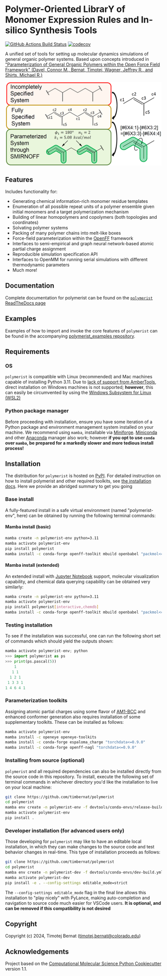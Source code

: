 Polymer-Oriented LibrarY of Monomer Expression Rules and In-silico Synthesis Tools
==============================
[//]: # (Badges)
[![GitHub Actions Build Status](https://github.com/timbernat/polymerist/workflows/CI/badge.svg)](https://github.com/timbernat/polymerist/actions?query=workflow%3ACI)
[![codecov](https://codecov.io/gh/timbernat/polymerist/main/graph/badge.svg)](https://codecov.io/gh/timbernat/polymerist/branch/main)

A unified set of tools for setting up molecular dynamics simulations of general organic polymer systems. Based upon concepts introduced in ["Parameterization of General Organic Polymers within the Open Force Field Framework" (Davel, Connor M., Bernat, Timotej, Wagner, Jeffrey R., and Shirts, Michael R.)](https://pubs.acs.org/doi/10.1021/acs.jcim.3c01691)

![abstract](docs/_static/polymer_param_graphic_TOC.png)

## Features
Includes functionality for:
* Generating chemical information-rich monomer residue templates
* Enumeration of all possible repeat units of a polymer ensemble given initial monomers and a target polymerization mechanism
* Building of linear homopolymers and copolymers (both topologies and coordinates)
* Solvating polymer systems
* Packing of many polymer chains into melt-like boxes
* Force-field parameterization within the [OpenFF](https://openforcefield.org/about/organization/) framework
* Interfaces to semi-empirical and graph neural network-based atomic partial charge assignment
* Reproducible simulation specification API
* Interfaces to OpenMM for running serial simulations with different thermodynamic parameters
* Much more!

## Documentation
Complete documentation for polymerist can be found on the [`polymerist` ReadTheDocs page](https://polymerist.readthedocs.io/en/docs/)
  
## Examples
Examples of how to import and invoke the core features of `polymerist` can be found in the accompanying [polymerist_examples repository](https://github.com/timbernat/polymerist_examples).

## Requirements
### OS
`polymerist` is compatible with Linux (recommended) and Mac machines capable of installing Python 3.11. Due to [lack of support from AmberTools](https://ambermd.org/InstWindows.php), direct installation on Windows machines is not supported; **however**, this can easily be circumvented by using the [Windows Subsystem for Linux (WSL2)](https://learn.microsoft.com/en-us/windows/wsl/install)

### Python package manager
Before proceeding with installation, ensure you have some iteration of a Python package and environment management system installed on your machine. We recommend using `mamba`, installable via [Miniforge](https://mamba.readthedocs.io/en/latest/installation/mamba-installation.html). [Miniconda](https://docs.anaconda.com/free/miniconda/miniconda-install/) and other [Anaconda](https://www.anaconda.com/download) manager also work; however **if you opt to use `conda` over `mamba`, be prepared for a markedly slower and more tedious install process!**

## Installation
The distribution for `polymerist` is hosted on [PyPI](https://pypi.org/project/polymerist/). For detailed instruction on how to install polymerist and other required toolkits, see [the installation docs](https://polymerist.readthedocs.io/en/docs/installation/index.html). Here we provide an abridged summary to get you going

### Base install
A fully-featured install in a safe virtual environment (named "polymerist-env", here) can be obtained by running the following terminal commands:
#### Mamba install (basic)
```bash
mamba create -n polymerist-env python=3.11
mamba activate polymerist-env
pip install polymerist
mamba install -c conda-forge openff-toolkit mbuild openbabel "packmol<=20.15.1"
```

#### Mamba install (extended)
An extended install with [Jupyter Notebook](https://jupyter.org/) support, molecular visualization capability, and chemical data querying capability can be obtained very similarly:
```bash
mamba create -n polymerist-env python=3.11
mamba activate polymerist-env
pip install polymerist[interactive,chemdb]
mamba install -c conda-forge openff-toolkit mbuild openbabel "packmol<=20.15.1"
```

### Testing installation
To see if the installation was successful, one can run the following short set of commands which should yield the outputs shown:
```python
mamba activate polymerist-env; python
>>> import polymerist as ps
>>> print(ps.pascal(5))
    1    
   1 1   
  1 2 1  
 1 3 3 1 
1 4 6 4 1
```

### Parameterization toolkits
Assigning atomic partial charges using some flavor of [AM1-BCC](https://docs.eyesopen.com/toolkits/python/quacpactk/molchargetheory.html#am1bcc-charges) and enhanced conformer generation also requires installation of some supplementary toolkits. These can be installed as follows:
```bash
mamba activate polymerist-env
mamba install -c openeye openeye-toolkits
mamba install -c conda-forge espaloma_charge "torchdata<=0.9.0"
mamba install -c conda-forge openff-nagl "torchdata<=0.9.0"
```

### Installing from source (optional)
`polymerist` and all required dependencies can also be installed directly from the source code in this repository.
To install, execute the following set of terminal commands in whichever directory you'd like the installation to live on your local machine:
```bash
git clone https://github.com/timbernat/polymerist
cd polymerist
mamba env create -n polymerist-env -f devtools/conda-envs/release-build.yml
mamba activate polymerist-env
pip install .
```

### Developer installation (for advanced users only)
Those developing for `polymerist` may like to have an editable local installation, in which they can make changes to the source code and test behavior changes in real-time. This type of installation proceeds as follows:
```bash
git clone https://github.com/timbernat/polymerist
cd polymerist
mamba env create -n polymerist-dev -f devtools/conda-envs/dev-build.yml
mamba activate polymerist-dev
pip install -e . --config-settings editable_mode=strict
```
The `--config-settings editable_mode` flag in the final line allows this installation to "play nicely" with PyLance, making auto-completion and navigation to source code much easier for VSCode users. **It is optional, and can be removed if this compatibility is not desired**


## Copyright
Copyright (c) 2024, Timotej Bernat (timotej.bernat@colorado.edu)

## Acknowledgements
Project based on the 
[Computational Molecular Science Python Cookiecutter](https://github.com/molssi/cookiecutter-cms) version 1.1.
